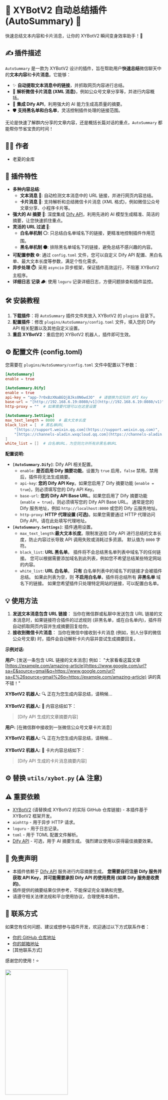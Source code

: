 # 🎉 XYBotV2 自动总结插件 (AutoSummary) 🎉


快速总结文本内容和卡片消息，让你的 XYBotV2 瞬间变身效率助手！🚀

## ✍️ 插件描述

`AutoSummary` 是一款为 XYBotV2 设计的插件，旨在帮助用户**快速总结**微信聊天中的**文本内容**和**卡片消息**。它能够：

* ✨ **自动提取文本消息中的链接**，并抓取网页内容进行总结。
* 📰 **解析微信卡片消息 (XML 消息)**，例如公众号文章分享等，并进行内容概括。
* 🤖 **集成 Dify API**，利用强大的 AI 能力生成高质量的摘要。
* 🛡️ **支持黑名单和白名单**，灵活控制插件处理的链接范围。

无论是快速了解群内分享的文章内容，还是概括长篇对话的重点，`AutoSummary` 都能帮你节省宝贵的时间！

## 👨‍💻 作者

* 老夏的金库

## 🌟 插件特性

* **多种内容总结**:
    * **文本消息 📝**: 自动检测文本消息中的 URL 链接，并进行网页内容总结。
    * **卡片消息 📰**:  支持解析和总结微信卡片消息 (XML 格式)，例如微信公众号文章分享、小程序卡片等。
* **强大的 AI 摘要 🧠**:  深度集成 [Dify API](https://dify.ai/)，利用先进的 AI 模型生成精准、简洁的摘要，让您快速抓住重点。
* **灵活的 URL 过滤 🔗**:
    * **白名单机制 ⚪**:  只总结白名单域名下的链接，更精准地控制插件作用范围。
    * **黑名单机制 ⚫**:  排除黑名单域名下的链接，避免总结不感兴趣的内容。
* **可配置参数 ⚙️**:  通过 `config.toml` 文件，您可以自定义 Dify API 配置、黑白名单、最大文本长度等参数，满足个性化需求。
* **异步处理 ⏱️**:  采用 `asyncio` 异步框架，保证插件高效运行，不阻塞 XYBotV2 主程序。
* **详细日志 记录 🪵**:  使用 `loguru` 记录详细日志，方便问题排查和插件监控。

## 🛠️ 安装教程

1. **下载插件**：将 `AutoSummary` 插件文件夹放入 XYBotV2 的 `plugins` 目录下。
2. **配置插件**：修改 `plugins/AutoSummary/config.toml` 文件，填入您的 Dify API 相关配置以及其他自定义设置。
3. **重启 XYBotV2**：重启您的 XYBotV2 机器人，插件即可生效。

## ⚙️ 配置文件 (config.toml)

您需要在 `plugins/AutoSummary/config.toml` 文件中配置以下参数：

```toml
[AutoSummary]
enable = true

[AutoSummary.Dify]
enable = true
api-key = "app-7r0xBzXNaBEQjBJks0N6wdJO"  # 请替换为实际的 API Key
base-url = "[http://192.168.6.19:8080/v1](http://192.168.6.19:8080/v1)"  # 请替换为实际的 API URL
http-proxy = ""  # 如果需要代理可以在这里设置

[AutoSummary.Settings]
max_text_length = 8000  # 最大文本长度
black_list = [  # 黑名单URL
    "[https://support.weixin.qq.com](https://support.weixin.qq.com)",
    "[https://channels-aladin.wxqcloud.qq.com](https://channels-aladin.wxqcloud.qq.com)"
]
white_list = []  # 白名单URL，为空则允许所有非黑名单URL
```

**配置说明:**

* ​**`[AutoSummary.Dify]`**​:  Dify API 相关配置。
  * `enable`:  ​**是否启用 Dify 摘要功能**​。设置为 `true` 启用，`false` 禁用。禁用后，插件将无法生成摘要。
  * `api-key`:  ​**您的 Dify API Key**​。如果您启用了 Dify 摘要功能 (`enable = true`)，则必须填写您的 Dify API Key。
  * `base-url`:  ​**您的 Dify API Base URL**​。如果您启用了 Dify 摘要功能 (`enable = true`)，则必须填写您的 Dify API Base URL。 通常是您的 Dify 服务地址，例如 `http://localhost:8000` 或您的 Dify 云服务地址。
  * `http-proxy`:  ​**HTTP 代理设置 (可选)**​。如果您需要通过 HTTP 代理访问 Dify API，请在此处填写代理地址。
* ​**`[AutoSummary.Settings]`**​: 插件通用设置。
  * `max_text_length`:  ​**最大文本长度**​。限制发送给 Dify API 进行总结的文本长度，防止内容过长导致 API 调用失败或消耗过多资源。 默认值为 `8000` 字符。
  * `black_list`:  ​**URL 黑名单**​。  插件将不会总结黑名单列表中域名下的任何链接。  您可以根据需要添加域名到此列表，例如您不希望总结某些特定网站的内容。
  * `white_list`:  ​**URL 白名单**​。  **只有** 白名单列表中的域名下的链接才会被插件总结。  如果此列表为空，则 ​**不启用白名单**​，插件将总结所有 **非黑名单** 域名下的链接。  如果您希望插件只处理特定网站的链接，可以配置白名单。

## 💡 使用方法

1. ​**发送文本消息包含 URL 链接**​： 当你在微信群或私聊中发送包含 URL 链接的文本消息时，如果链接符合插件的过滤规则 (非黑名单，或在白名单内)，插件将自动抓取网页内容并生成摘要回复给你。
2. ​**接收到微信卡片消息**​： 当你在微信中接收到卡片消息 (例如，别人分享的微信公众号文章) 时，插件会自动解析卡片内容并尝试生成摘要回复。

**示例对话:**

**用户:**  [发送一条包含 URL 链接的文本消息]  例如：  "大家看看这篇文章 [https://example.com/amazing-article](https://www.google.com/url?sa=E&source=gmail&q=https://www.google.com/url?sa=E%26source=gmail%26q=https://example.com/amazing-article)  讲的真不错！"

**XYBotV2 机器人:**  🔍 正在为您生成内容总结，请稍候...

**XYBotV2 机器人:**  🎯 内容总结如下：

> [Dify API 生成的文章摘要内容]

**用户:**  [在微信群中接收到一张微信公众号文章卡片消息]

**XYBotV2 机器人:**  🔍 正在为您生成内容总结，请稍候...

**XYBotV2 机器人:**  🎯 卡片内容总结如下：

> [Dify API 生成的卡片消息摘要内容]

## ⚙️ 替换 `utils/xybot.py` (⚠️ 注意)


## ⚠️  重要依赖

* [XYBotV2](https://www.google.com/url?sa=E&source=gmail&q=https://github.com/your-xybotv2-repo-link) (请替换成 XYBotV2 的实际 GitHub 仓库链接) -  本插件基于 XYBotV2 框架开发。
* `aiohttp` -  用于异步 HTTP 请求。
* `loguru` -  用于日志记录。
* `toml`  -  用于 TOML 配置文件解析。
* [Dify API](https://www.google.com/url?sa=E&source=gmail&q=https://dify.ai/) -  可选，用于 AI 摘要生成。 强烈建议使用以获得最佳摘要效果。

## 📜  免责声明

* 本插件依赖于 [Dify API](https://www.google.com/url?sa=E&source=gmail&q=https://dify.ai/)  服务进行内容摘要生成。  ​**您需要自行注册 Dify 服务并获取 API Key，并可能需要承担 Dify API 的使用费用 (如果 Dify 服务是收费的)**​。
* 插件提供的摘要结果仅供参考，不能保证完全准确和完整。
* 请遵守相关法律法规和平台使用协议，合理使用本插件。

## 🤝 联系方式

如果您有任何问题、建议或想参与插件开发，欢迎通过以下方式联系作者：

* [你的 GitHub 仓库地址](https://www.google.com/url?sa=E&source=gmail&q=%E4%BD%A0%E7%9A%84GitHub%E4%BB%93%E5%BA%93%E5%9C%B0%E5%9D%80)
* [你的邮箱地址](https://www.google.com/url?sa=E&source=gmail&q=%E4%BD%A0%E7%9A%84%E9%82%AE%E7%AE%B1%E5%9C%B0%E5%9D%80)
* [其他联系方式]

感谢您的使用！⭐

<img src="https://github.com/user-attachments/assets/1e1b3e0f-fab8-4cc6-9011-3b0e8bf10737" width="200" height="400">



